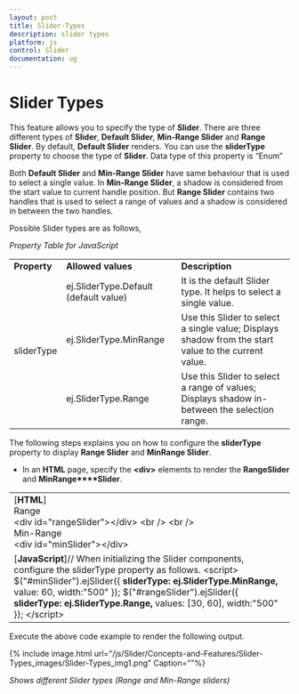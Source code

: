 ```yaml
---
layout: post
title: Slider-Types
description: slider types
platform: js
control: Slider
documentation: ug
---
```


# Slider Types

This feature allows you to specify the type of **Slider**. There are three different types of **Slider**, **Default Slider**, **Min-Range Slider** and **Range Slider**. By default, **Default Slider** renders. You can use the **sliderType** property to choose the type of **Slider**. Data type of this property is “Enum”

Both **Default Slider** and **Min-Range Slider** have same behaviour that is used to select a single value. In **Min-Range Slider**, a shadow is considered from the start value to current handle position. But **Range Slider** contains two handles that is used to select a range of values and a shadow is considered in between the two handles.

Possible Slider types are as follows,

_Property Table for JavaScript_

<table>
<tr>
<td>
<b>Property</b></td><td>
<b>Allowed values</b></td><td>
<b>Description</b></td></tr>
<tr>
<td rowspan = "3">
sliderType</td><td>
ej.SliderType.Default (default value)</td><td>
It is the default Slider type. It helps to select a single value. </td></tr>
<tr>
<td>
ej.SliderType.MinRange</td><td>
Use this Slider to select a single value; Displays shadow from the start value to the current value.</td></tr>
<tr>
<td>
ej.SliderType.Range</td><td>
Use this Slider to select a range of values; Displays shadow in-between the selection range.</td></tr>
</table>


The following steps explains you on how to configure the **sliderType** property to display **Range Slider** and **MinRange Slider**.

* In an **HTML** page, specify the **&lt;div&gt;** elements to render the **RangeSlider** and **MinRange****Slider**.



<table>
<tr>
<td>
[<b>HTML</b>]        <div class="txt">Range</div>        &lt;div id="rangeSlider"&gt;&lt;/div&gt;        &lt;br /&gt;        &lt;br /&gt;        <div class="txt">Min-Range</div>        &lt;div id="minSlider"&gt;&lt;/div&gt;</td></tr>
<tr>
<td>
[<b>JavaScript</b>]// When initializing the Slider components, configure the sliderType property as follows.    &lt;script&gt;        $("#minSlider").ejSlider({<b>            sliderType: ej.SliderType.MinRange,</b>            value: 60,            width:"500"        });        $("#rangeSlider").ejSlider({<b>            sliderType: ej.SliderType.Range,</b>            values: [30, 60],            width:"500"        });    &lt;/script&gt;</td></tr>
</table>




Execute the above code example to render the following output.



{% include image.html url="/js/Slider/Concepts-and-Features/Slider-Types_images/Slider-Types_img1.png" Caption=""%}

_Shows different Slider types (Range and Min-Range sliders)_

